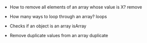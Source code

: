 - How to remove all elements of an array whose value is X?
remove

- How many ways to loop  through an array?
loops

- Checks if an object is an array
isArray

- Remove duplicate values from an array
duplicate
